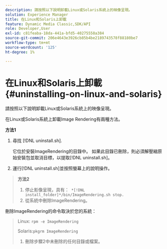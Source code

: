 ```yaml
---
description: 請按照以下說明卸載Linux或Solaris系統上的映像呈現。
solution: Experience Manager
title: 在Linux和Solaris上卸載
feature: Dynamic Media Classic,SDK/API
role: Developer,User
exl-id: c81feaba-18da-441a-bfd5-40275558a384
source-git-commit: 206e4643e3926cb85b4be2189743578f88180be7
workflow-type: tm+mt
source-wordcount: '125'
ht-degree: 1%

---
```


# 在Linux和Solaris上卸載{#uninstalling-on-linux-and-solaris}

請按照以下說明卸載Linux或Solaris系統上的映像呈現。

在Linux或Solaris系統上卸載Image Rendering有兩種方法。

**方法1**

1. 尋找 [!DNL uninstall.sh].

   它位於安裝ImageRendering的目錄中。 如果此目錄已刪除，則必須解壓縮原始安裝包並取消目標，以提取[!DNL uninstall.sh]。
1. 運行[!DNL uninstall.sh]並按照螢幕上的說明操作。

>**方法2**
>
>1. 停止影像呈現，具有：` *[!DNL install_folder]*/bin/ImageRendering.sh stop.`
>1. 從系統中刪除ImageRendering。

>
>   
刪除ImageRendering的命令取決於您的系統：
>
>   Linux: `rpm -e ImageRendering`
>
>   Solaris:`pkgrm ImageRendering`
>
>1. 刪除步驟2中未刪除的任何目錄或檔案。

>



